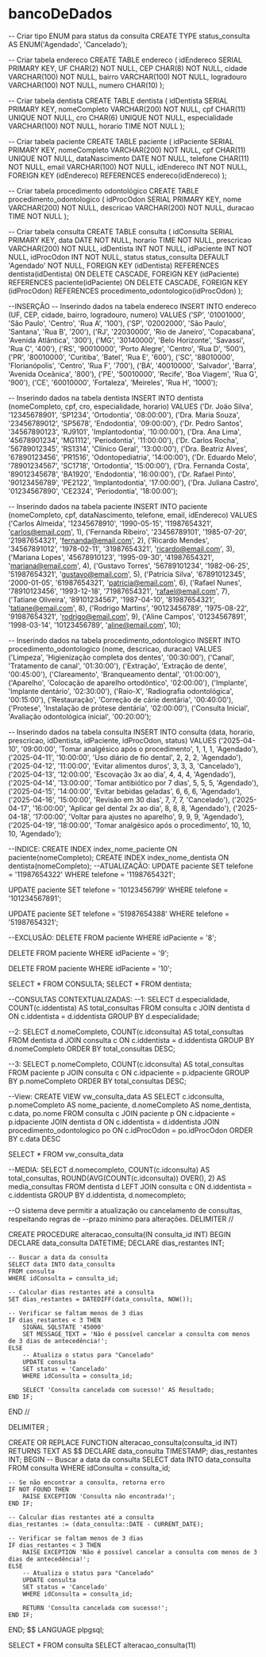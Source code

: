 # bancoDeDados

-- Criar tipo ENUM para status da consulta
CREATE TYPE status_consulta AS ENUM('Agendado', 'Cancelado');

-- Criar tabela endereco
CREATE TABLE endereco (
    idEndereco SERIAL PRIMARY KEY,
    UF CHAR(2) NOT NULL,
    CEP CHAR(8) NOT NULL,
    cidade VARCHAR(100) NOT NULL,
    bairro VARCHAR(100) NOT NULL,
    logradouro VARCHAR(100) NOT NULL,
    numero CHAR(10)
);

-- Criar tabela dentista
CREATE TABLE dentista (
    idDentista SERIAL PRIMARY KEY,
    nomeCompleto VARCHAR(200) NOT NULL,
    cpf CHAR(11) UNIQUE NOT NULL,
    cro CHAR(6) UNIQUE NOT NULL,
    especialidade VARCHAR(100) NOT NULL,
    horario TIME NOT NULL
);

-- Criar tabela paciente
CREATE TABLE paciente (
    idPaciente SERIAL PRIMARY KEY,
    nomeCompleto VARCHAR(200) NOT NULL,
    cpf CHAR(11) UNIQUE NOT NULL,
    dataNascimento DATE NOT NULL, 
    telefone CHAR(11) NOT NULL,
    email VARCHAR(100) NOT NULL,
    idEndereco INT NOT NULL,
    FOREIGN KEY (idEndereco) REFERENCES endereco(idEndereco)
);

-- Criar tabela procedimento odontológico
CREATE TABLE procedimento_odontologico (
    idProcOdon SERIAL PRIMARY KEY, 
    nome VARCHAR(200) NOT NULL,
    descricao VARCHAR(200) NOT NULL,
    duracao TIME NOT NULL
);

-- Criar tabela consulta
CREATE TABLE consulta (
    idConsulta SERIAL PRIMARY KEY,
    data DATE NOT NULL,
    horario TIME NOT NULL,
    prescricao VARCHAR(200) NOT NULL,
    idDentista INT NOT NULL,
    idPaciente INT NOT NULL,
    idProcOdon INT NOT NULL,
    status status_consulta DEFAULT 'Agendado' NOT NULL,
    FOREIGN KEY (idDentista) REFERENCES dentista(idDentista) ON DELETE CASCADE,
    FOREIGN KEY (idPaciente) REFERENCES paciente(idPaciente) ON DELETE CASCADE,
    FOREIGN KEY (idProcOdon) REFERENCES procedimento_odontologico(idProcOdon)
);

--INSERÇÃO 
-- Inserindo dados na tabela endereco
INSERT INTO endereco (UF, CEP, cidade, bairro, logradouro, numero) VALUES
('SP', '01001000', 'São Paulo', 'Centro', 'Rua A', '100'),
('SP', '02002000', 'São Paulo', 'Santana', 'Rua B', '200'),
('RJ', '22030000', 'Rio de Janeiro', 'Copacabana', 'Avenida Atlântica', '300'),
('MG', '30140000', 'Belo Horizonte', 'Savassi', 'Rua C', '400'),
('RS', '90010000', 'Porto Alegre', 'Centro', 'Rua D', '500'),
('PR', '80010000', 'Curitiba', 'Batel', 'Rua E', '600'),
('SC', '88010000', 'Florianópolis', 'Centro', 'Rua F', '700'),
('BA', '40010000', 'Salvador', 'Barra', 'Avenida Oceânica', '800'),
('PE', '50010000', 'Recife', 'Boa Viagem', 'Rua G', '900'),
('CE', '60010000', 'Fortaleza', 'Meireles', 'Rua H', '1000');

-- Inserindo dados na tabela dentista
INSERT INTO dentista (nomeCompleto, cpf, cro, especialidade, horario) VALUES
('Dr. João Silva', '12345678901', 'SP1234', 'Ortodontia', '08:00:00'),
('Dra. Maria Souza', '23456789012', 'SP5678', 'Endodontia', '09:00:00'),
('Dr. Pedro Santos', '34567890123', 'RJ9101', 'Implantodontia', '10:00:00'),
('Dra. Ana Lima', '45678901234', 'MG1112', 'Periodontia', '11:00:00'),
('Dr. Carlos Rocha', '56789012345', 'RS1314', 'Clínico Geral', '13:00:00'),
('Dra. Beatriz Alves', '67890123456', 'PR1516', 'Odontopediatria', '14:00:00'),
('Dr. Eduardo Melo', '78901234567', 'SC1718', 'Ortodontia', '15:00:00'),
('Dra. Fernanda Costa', '89012345678', 'BA1920', 'Endodontia', '16:00:00'),
('Dr. Rafael Pinto', '90123456789', 'PE2122', 'Implantodontia', '17:00:00'),
('Dra. Juliana Castro', '01234567890', 'CE2324', 'Periodontia', '18:00:00');

-- Inserindo dados na tabela paciente
INSERT INTO paciente (nomeCompleto, cpf, dataNascimento, telefone, email, idEndereco) VALUES
('Carlos Almeida', '12345678910', '1990-05-15', '11987654321', 'carlos@email.com', 1),
('Fernanda Ribeiro', '23456789101', '1985-07-20', '21987654321', 'fernanda@email.com', 2),
('Ricardo Mendes', '34567891012', '1978-02-11', '31987654321', 'ricardo@email.com', 3),
('Mariana Lopes', '45678910123', '1995-09-30', '41987654321', 'mariana@email.com', 4),
('Gustavo Torres', '56789101234', '1982-06-25', '51987654321', 'gustavo@email.com', 5),
('Patrícia Silva', '67891012345', '2000-01-05', '61987654321', 'patricia@email.com', 6),
('Rafael Nunes', '78910123456', '1993-12-18', '71987654321', 'rafael@email.com', 7),
('Tatiane Oliveira', '89101234567', '1987-04-10', '81987654321', 'tatiane@email.com', 8),
('Rodrigo Martins', '90123456789', '1975-08-22', '91987654321', 'rodrigo@email.com', 9),
('Aline Campos', '01234567891', '1998-03-14', '10123456789', 'aline@email.com', 10);

-- Inserindo dados na tabela procedimento_odontologico
INSERT INTO procedimento_odontologico (nome, descricao, duracao) VALUES
('Limpeza', 'Higienização completa dos dentes', '00:30:00'),
('Canal', 'Tratamento de canal', '01:30:00'),
('Extração', 'Extração de dente', '00:45:00'),
('Clareamento', 'Branqueamento dental', '01:00:00'),
('Aparelho', 'Colocação de aparelho ortodôntico', '02:00:00'),
('Implante', 'Implante dentário', '02:30:00'),
('Raio-X', 'Radiografia odontológica', '00:15:00'),
('Restauração', 'Correção de cárie dentária', '00:40:00'),
('Protese', 'Instalação de prótese dentária', '02:00:00'),
('Consulta Inicial', 'Avaliação odontológica inicial', '00:20:00');

-- Inserindo dados na tabela consulta
INSERT INTO consulta (data, horario, prescricao, idDentista, idPaciente, idProcOdon, status) VALUES
('2025-04-10', '09:00:00', 'Tomar analgésico após o procedimento', 1, 1, 1, 'Agendado'),
('2025-04-11', '10:00:00', 'Uso diário de fio dental', 2, 2, 2, 'Agendado'),
('2025-04-12', '11:00:00', 'Evitar alimentos duros', 3, 3, 3, 'Cancelado'),
('2025-04-13', '12:00:00', 'Escovação 3x ao dia', 4, 4, 4, 'Agendado'),
('2025-04-14', '13:00:00', 'Tomar antibiótico por 7 dias', 5, 5, 5, 'Agendado'),
('2025-04-15', '14:00:00', 'Evitar bebidas geladas', 6, 6, 6, 'Agendado'),
('2025-04-16', '15:00:00', 'Revisão em 30 dias', 7, 7, 7, 'Cancelado'),
('2025-04-17', '16:00:00', 'Aplicar gel dental 2x ao dia', 8, 8, 8, 'Agendado'),
('2025-04-18', '17:00:00', 'Voltar para ajustes no aparelho', 9, 9, 9, 'Agendado'),
('2025-04-19', '18:00:00', 'Tomar analgésico após o procedimento', 10, 10, 10, 'Agendado');

--INDICE:
CREATE INDEX index_nome_paciente ON paciente(nomeCompleto);
CREATE INDEX index_nome_dentista ON dentista(nomeCompleto);
--ATUALIZAÇÃO:
UPDATE paciente 
SET telefone = '11987654322'
WHERE telefone = '11987654321';

UPDATE paciente 
SET telefone = '10123456799'
WHERE telefone = '101234567891';

UPDATE paciente 
SET telefone = '51987654388'
WHERE telefone = '51987654321';

--EXCLUSÃO:
DELETE FROM paciente
WHERE idPaciente = '8';

DELETE FROM paciente
WHERE idPaciente = '9';

DELETE FROM paciente
WHERE idPaciente = '10';

SELECT * FROM CONSULTA;
SELECT * FROM dentista;

--CONSULTAS CONTEXTUALIZADAS:
--1:
SELECT d.especialidade, COUNT(c.iddentista) AS total_consultas
FROM consulta c
JOIN dentista d ON c.iddentista = d.iddentista
GROUP BY d.especialidade;

--2:
SELECT d.nomeCompleto, COUNT(c.idconsulta) AS total_consultas
FROM dentista d
JOIN consulta c ON c.iddentista = d.iddentista
GROUP BY d.nomeCompleto
ORDER BY total_consultas DESC;

--3:
SELECT p.nomeCompleto, COUNT(c.idconsulta) AS total_consultas
FROM paciente p
JOIN consulta c ON c.idpaciente = p.idpaciente
GROUP BY p.nomeCompleto
ORDER BY total_consultas DESC;

--View:
CREATE VIEW vw_consulta_data AS 
SELECT c.idconsulta, p.nomeCompleto AS nome_paciente, d.nomeCompleto AS nome_dentista, c.data, po.nome
FROM consulta c
JOIN paciente p ON c.idpaciente = p.idpaciente
JOIN dentista d ON c.iddentista = d.iddentista
JOIN procedimento_odontologico po ON c.idProcOdon = po.idProcOdon
ORDER BY c.data DESC

SELECT * FROM vw_consulta_data

--MEDIA:
SELECT d.nomecompleto, COUNT(c.idconsulta) AS total_consultas, 
       ROUND(AVG(COUNT(c.idconsulta)) OVER(), 2) AS media_consultas
FROM dentista d
LEFT JOIN consulta c ON d.iddentista = c.iddentista
GROUP BY d.iddentista, d.nomecompleto;

--O sistema deve permitir a atualização ou cancelamento de consultas, respeitando regras de
--prazo mínimo para alterações.
DELIMITER //

CREATE PROCEDURE alteracao_consulta(IN consulta_id INT)
BEGIN
    DECLARE data_consulta DATETIME;
    DECLARE dias_restantes INT;

    -- Buscar a data da consulta
    SELECT data INTO data_consulta 
    FROM consulta 
    WHERE idConsulta = consulta_id;

    -- Calcular dias restantes até a consulta
    SET dias_restantes = DATEDIFF(data_consulta, NOW());

    -- Verificar se faltam menos de 3 dias
    IF dias_restantes < 3 THEN
        SIGNAL SQLSTATE '45000' 
        SET MESSAGE_TEXT = 'Não é possível cancelar a consulta com menos de 3 dias de antecedência!';
    ELSE
        -- Atualiza o status para "Cancelado"
        UPDATE consulta 
        SET status = 'Cancelado' 
        WHERE idConsulta = consulta_id;
        
        SELECT 'Consulta cancelada com sucesso!' AS Resultado;
    END IF;
END //

DELIMITER ;


CREATE OR REPLACE FUNCTION alteracao_consulta(consulta_id INT)
RETURNS TEXT AS $$
DECLARE
    data_consulta TIMESTAMP;
    dias_restantes INT;
BEGIN
    -- Buscar a data da consulta
    SELECT data INTO data_consulta 
    FROM consulta 
    WHERE idConsulta = consulta_id;

    -- Se não encontrar a consulta, retorna erro
    IF NOT FOUND THEN
        RAISE EXCEPTION 'Consulta não encontrada!';
    END IF;

    -- Calcular dias restantes até a consulta
    dias_restantes := (data_consulta::DATE - CURRENT_DATE);

    -- Verificar se faltam menos de 3 dias
    IF dias_restantes < 3 THEN
        RAISE EXCEPTION 'Não é possível cancelar a consulta com menos de 3 dias de antecedência!';
    ELSE
        -- Atualiza o status para "Cancelado"
        UPDATE consulta 
        SET status = 'Cancelado' 
        WHERE idConsulta = consulta_id;

        RETURN 'Consulta cancelada com sucesso!';
    END IF;
END;
$$ LANGUAGE plpgsql;

SELECT * FROM consulta
SELECT alteracao_consulta(11)
